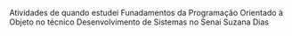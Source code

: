 Atividades de quando estudei Funadamentos da Programação Orientado à Objeto no técnico Desenvolvimento de Sistemas no Senai Suzana Dias
